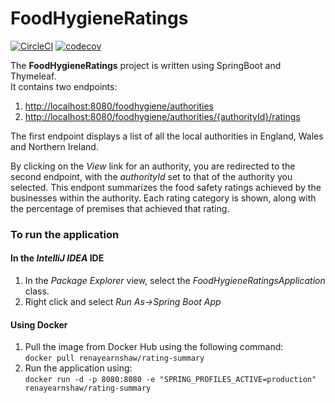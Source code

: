 # FoodHygieneRatings

[![CircleCI](https://circleci.com/gh/renayearnshaw/food-hygiene-ratings.svg?style=svg)](https://circleci.com/gh/renayearnshaw/food-hygiene-ratings)
[![codecov](https://codecov.io/gh/renayearnshaw/food-hygiene-ratings/branch/master/graph/badge.svg)](https://codecov.io/gh/renayearnshaw/food-hygiene-ratings)

The __FoodHygieneRatings__ project is written using SpringBoot and Thymeleaf.
<br>It contains two endpoints:
1. <http://localhost:8080/foodhygiene/authorities>
2. <http://localhost:8080/foodhygiene/authorities/{authorityId}/ratings>

<p>The first endpoint displays a list of all the local authorities in England, Wales and Northern Ireland.
<p>By clicking on the <i>View</i> link for an authority, you are redirected to the second endpoint, 
with the <i>authorityId</i> set to that of the authority you selected.
This endpont summarizes the food safety ratings achieved by the businesses within the authority.
Each rating category is shown, along with the percentage of premises that achieved that rating. 

### To run the application

#### In the _IntelliJ IDEA_ IDE
1. In the _Package Explorer_ view, select the _FoodHygieneRatingsApplication_ class.
2. Right click and select _Run As->Spring Boot App_

#### Using Docker
1. Pull the image from Docker Hub using the following command:
<br>``docker pull renayearnshaw/rating-summary``
2. Run the application using:
<br>``docker run -d -p 8080:8080 -e "SPRING_PROFILES_ACTIVE=production" renayearnshaw/rating-summary``